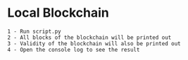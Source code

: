 # Local Blockchain

	1 - Run script.py
	2 - All blocks of the blockchain will be printed out
	3 - Validity of the blockchain will also be printed out
	4 - Open the console log to see the result
